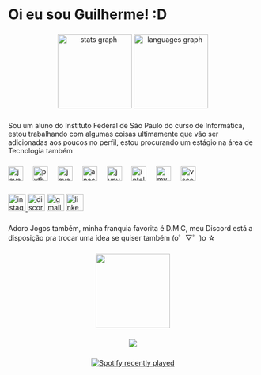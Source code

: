 <h1 align="left">Oi eu sou Guilherme! :D</h1>

###

<div align="center">
  <img src="https://github-readme-stats.vercel.app/api?username=m0nt01&hide_title=false&hide_rank=false&show_icons=true&include_all_commits=true&count_private=true&disable_animations=false&theme=dracula&locale=en&hide_border=false" height="150" alt="stats graph"  />
  <img src="https://github-readme-stats.vercel.app/api/top-langs?username=m0nt01&locale=en&hide_title=false&layout=compact&card_width=320&langs_count=5&theme=dracula&hide_border=false" height="150" alt="languages graph"  />
</div>

###

<p align="left">Sou um aluno do Instituto Federal de São Paulo do curso de Informática, estou trabalhando com algumas coisas ultimamente que vão ser adicionadas aos poucos no perfil, estou procurando um estágio na área de Tecnologia também</p>

###

<div align="left">
  <img src="https://cdn.jsdelivr.net/gh/devicons/devicon/icons/javascript/javascript-original.svg" height="30" alt="javascript logo"  />
  <img width="12" />
  <img src="https://cdn.jsdelivr.net/gh/devicons/devicon/icons/python/python-original.svg" height="30" alt="python logo"  />
  <img width="12" />
  <img src="https://cdn.jsdelivr.net/gh/devicons/devicon/icons/java/java-original.svg" height="30" alt="java logo"  />
  <img width="12" />
  <img src="https://cdn.jsdelivr.net/gh/devicons/devicon/icons/anaconda/anaconda-original.svg" height="30" alt="anaconda logo"  />
  <img width="12" />
  <img src="https://cdn.jsdelivr.net/gh/devicons/devicon/icons/jupyter/jupyter-original.svg" height="30" alt="jupyter logo"  />
  <img width="12" />
  <img src="https://cdn.jsdelivr.net/gh/devicons/devicon/icons/intellij/intellij-original.svg" height="30" alt="intellij logo"  />
  <img width="12" />
  <img src="https://cdn.jsdelivr.net/gh/devicons/devicon/icons/mysql/mysql-original.svg" height="30" alt="mysql logo"  />
  <img width="12" />
  <img src="https://cdn.jsdelivr.net/gh/devicons/devicon/icons/vscode/vscode-original.svg" height="30" alt="vscode logo"  />
</div>

###

<div align="left">
  <a href="https://www.instagram.com/m0nt_01?igsh=cjNmYTZ0Z2o4dzF4" target="_blank">
    <img src="https://img.shields.io/static/v1?message=Instagram&logo=instagram&label=&color=E4405F&logoColor=white&labelColor=&style=for-the-badge" height="35" alt="instagram logo"  />
  </a>
  <img src="https://img.shields.io/static/v1?message=c05mos_&logo=discord&label=&color=7289DA&logoColor=white&labelColor=&style=for-the-badge" height="35" alt="discord logo"  />
  <img src="https://img.shields.io/static/v1?message=ghsmonteiro1@gmail.com&logo=gmail&label=&color=D14836&logoColor=white&labelColor=&style=for-the-badge" height="35" alt="gmail logo"  />
  <a href="www.linkedin.com/in/guilherme-henrique-dos-santos-bb9245284" target="_blank">
    <img src="https://img.shields.io/static/v1?message=LinkedIn&logo=linkedin&label=&color=0077B5&logoColor=white&labelColor=&style=for-the-badge" height="35" alt="linkedin logo"  />
  </a>
</div>

###

<p align="left">Adoro Jogos também, minha franquia favorita é D.M.C, meu Discord está a disposição pra trocar uma idea se quiser também (o゜▽゜)o ☆</p>

###

<div align="center">
  <img height="150" src="https://media.giphy.com/media/v1.Y2lkPTc5MGI3NjExMnBoaTdnaXBwbDNzOTc4em43aWd3MHhjdXVpbHY2am9iYWhreG1pZiZlcD12MV9pbnRlcm5hbF9naWZfYnlfaWQmY3Q9Zw/q8nsygHb27XUY/giphy.gif"  />
</div>

###
<div align="center">
  <img src="https://profile-counter.glitch.me/m0nt01/count.svg?"  />
</div>


###

###
###

<div align="center">
  <a href="https://open.spotify.com/user/31ed2ss7mbkhwawni2gditaq543a">
    <img src="https://spotify-recently-played-readme.vercel.app/api?user=31ed2ss7mbkhwawni2gditaq543a&count=10&unique=true" alt="Spotify recently played"  />
  </a>
</div>

###
